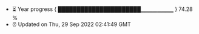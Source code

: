 - ⏳ Year progress { ██████████████████████▁▁▁▁▁▁▁▁ } 74.28 %
- ⏰ Updated on Thu, 29 Sep 2022 02:41:49 GMT

